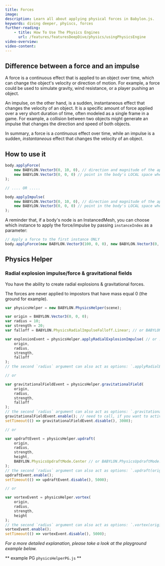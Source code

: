 ```yaml
---
title: Forces
image: 
description: Learn all about applying physical forces in Babylon.js.
keywords: diving deeper, phyiscs, forces
further-reading:
    - title: How To Use The Physics Engines
      url: /features/featuresDeepDive/physics/usingPhysicsEngine
video-overview:
video-content:
---
```



## Difference between a force and an impulse

A force is a continuous effect that is applied to an object over time, which can change the object's velocity or direction of motion. For example, a force could be used to simulate gravity, wind resistance, or a player pushing an object.

An impulse, on the other hand, is a sudden, instantaneous effect that changes the velocity of an object. It is a specific amount of force applied over a very short duration of time, often modeled as a single frame in a game. For example, a collision between two objects might generate an impulse that changes the direction and speed of both objects.

In summary, a force is a *continuous* effect over time, while an impulse is a sudden, *instantaneous* effect that changes the velocity of an object.

## How to use it

```javascript
body.applyForce(
    new BABYLON.Vector3(0, 10, 0), // direction and magnitude of the applied force
    new BABYLON.Vector3(0, 0, 0) // point in the body's LOCAL space where the force will be applied    
);

// .... OR .....

body.applyImpulse(
    new BABYLON.Vector3(0, 10, 0), // direction and magnitude of the applied impulse
    new BABYLON.Vector3(0, 0, 0) // point in the body's LOCAL space where the impulse will be applied    
);
```

A reminder that, if a body's node is an InstancedMesh, you can choose which instance to apply the force/impulse by passing `instanceIndex` as a parameter:

```javascript
// Apply a force to the first instance ONLY
body.applyForce(new BABYLON.Vector3(100, 0, 0), new BABYLON.Vector3(0, 0, 0), 0); 
```

## Physics Helper

### Radial explosion impulse/force & gravitational fields

You have the ability to create radial explosions & gravitational forces.

The forces are never applied to impostors that have mass equal 0 (the ground for example).

```javascript
var physicsHelper = new BABYLON.PhysicsHelper(scene);

var origin = BABYLON.Vector3(0, 0, 0);
var radius = 10;
var strength = 20;
var falloff = BABYLON.PhysicsRadialImpulseFalloff.Linear; // or BABYLON.PhysicsRadialImpulseFalloff.Constant

var explosionEvent = physicsHelper.applyRadialExplosionImpulse( // or .applyRadialExplosionForce
    origin,
    radius,
    strength,
    falloff
);
// the second `radius` argument can also act as options: `.applyRadialExplosionImpulse(origin, { radius: radius, strength: strength, falloff: falloff })`

// or

var gravitationalFieldEvent = physicsHelper.gravitationalField(
    origin,
    radius,
    strength,
    falloff
);
// the second `radius` argument can also act as options: `.gravitationalField(origin, { radius: radius, strength: strength, falloff: falloff })`
gravitationalFieldEvent.enable(); // need to call, if you want to activate the gravitational field.
setTimeout(() => gravitationalFieldEvent.disable(), 3000);

// or

var updraftEvent = physicsHelper.updraft(
    origin,
    radius,
    strength,
    height,
    BABYLON.PhysicsUpdraftMode.Center // or BABYLON.PhysicsUpdraftMode.Perpendicular
);
// the second `radius` argument can also act as options: `.updraft(origin, { radius: radius, strength: strength, height: height, updraftMode: PhysicsUpdraftMode.Center })`
updraftEvent.enable();
setTimeout(() => updraftEvent.disable(), 5000);

// or

var vortexEvent = physicsHelper.vortex(
    origin,
    radius,
    strength,
    height
);
// the second `radius` argument can also act as options: `.vortex(origin, { radius: radius, strength: strength, height: height, centripetalForceThreshold: 0.7, centripetalForceMultiplier: 5, centrifugalForceMultiplier: 0.5, updraftForceMultiplier: 0.02 })`
vortexEvent.enable();
setTimeout(() => vortexEvent.disable(), 5000);
```

*For a more detailed explanation, please take a look at the playground example below.*

** example PG `physicsHelperPG.js` **